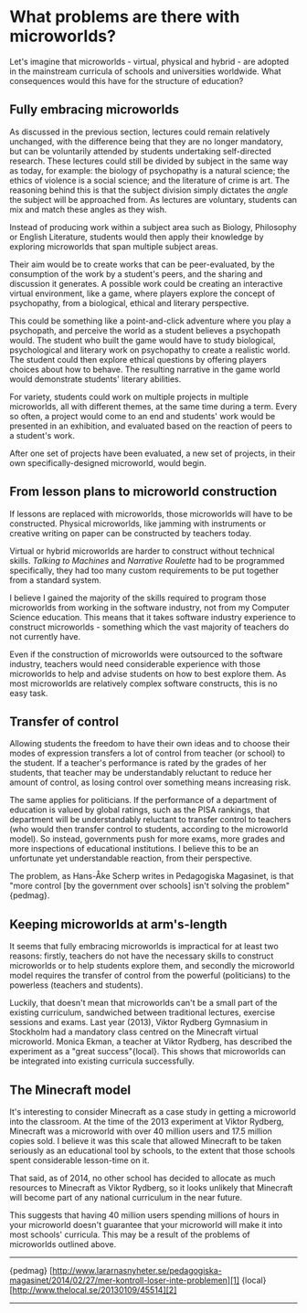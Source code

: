 # What problems are there with microworlds?

Let's imagine that microworlds - virtual, physical and hybrid - are adopted in the mainstream curricula of schools and universities worldwide. What consequences would this have for the structure of education?

## Fully embracing microworlds

As discussed in the previous section, lectures could remain relatively unchanged, with the difference being that they are no longer mandatory, but can be voluntarily attended by students undertaking self-directed research. These lectures could still be divided by subject in the same way as today, for example: the biology of psychopathy is a natural science; the ethics of violence is a social science; and the literature of crime is art. The reasoning behind this is that the subject division simply dictates the *angle* the subject will be approached from. As lectures are voluntary, students can mix and match these angles as they wish.

Instead of producing work within a subject area such as Biology, Philosophy or English Literature, students would then apply their knowledge by exploring microworlds that span multiple subject areas. 

Their aim would be to create works that can be peer-evaluated, by the consumption of the work by a student's peers, and the sharing and discussion it generates. A possible work could be creating an interactive virtual environment, like a game, where players explore the concept of psychopathy, from a biological, ethical and literary perspective.  

This could be something like a point-and-click adventure where you play a psychopath, and perceive the world as a student believes a psychopath would. The student who built the game would have to study biological, psychological and literary work on psychopathy to create a realistic world. The student could then explore ethical questions by offering players choices about how to behave. The resulting narrative in the game world would demonstrate students' literary abilities.

For variety, students could work on multiple projects in multiple microworlds, all with different themes, at the same time during a term. Every so often, a project would come to an end and students' work would be presented in an exhibition, and evaluated based on the reaction of peers to a student's work.

After one set of projects have been evaluated, a new set of projects, in their own specifically-designed microworld, would begin.

## From lesson plans to microworld construction

If lessons are replaced with microworlds, those microworlds will have to be constructed. Physical microworlds, like jamming with instruments or creative writing on paper can be constructed by teachers today. 

Virtual or hybrid microworlds are harder to construct without technical skills. *Talking to Machines* and *Narrative Roulette* had to be programmed specifically, they had too many custom requirements to be put together from a standard system. 

I believe I gained the majority of the skills required to program those microworlds from working in the software industry, not from my Computer Science education. This means that it takes software industry experience to construct microworlds - something which the vast majority of teachers do not currently have.

Even if the construction of microworlds were outsourced to the software industry, teachers would need considerable experience with those microworlds to help and advise students on how to best explore them. As most microworlds are relatively complex software constructs, this is no easy task.

## Transfer of control

Allowing students the freedom to have their own ideas and to choose their modes of expression transfers a lot of control from teacher (or school) to the student. If a teacher's performance is rated by the grades of her students, that teacher may be understandably reluctant to reduce her amount of control, as losing control over something means increasing risk. 

The same applies for politicians. If the performance of a department of education is valued by global ratings, such as the PISA rankings, that department will be understandably reluctant to transfer control to teachers (who would then transfer control to students, according to the microworld model). So instead, governments push for more exams, more grades and more inspections of educational institutions. I believe this to be an unfortunate yet understandable reaction, from their perspective.  

The problem, as Hans-Åke Scherp writes in Pedagogiska Magasinet, is that "more control \[by the government over schools\] isn't solving the problem"{pedmag}. 

## Keeping microworlds at arm's-length

It seems that fully embracing microworlds is impractical for at least two reasons: firstly, teachers do not have the necessary skills to construct microworlds or to help students explore them, and secondly the microworld model requires the transfer of control from the powerful (politicians) to the powerless (teachers and students). 

Luckily, that doesn't mean that microworlds can't be a small part of the existing curriculum, sandwiched between traditional lectures, exercise sessions and exams. Last year (2013), Viktor Rydberg Gymnasium in Stockholm had a mandatory class centred on the Minecraft virtual microworld. Monica Ekman, a teacher at Viktor Rydberg, has described the experiment as a "great success"{local}. This shows that microworlds can be integrated into existing curricula successfully.

## The Minecraft model

It's interesting to consider Minecraft as a case study in getting a microworld into the classroom. At the time of the 2013 experiment at Viktor Rydberg, Minecraft was a microworld with over 40 million users and 17.5 million copies sold. I believe it was this scale that allowed Minecraft to be taken seriously as an educational tool by schools, to the extent that those schools spent considerable lesson-time on it. 

That said, as of 2014, no other school has decided to allocate as much resources to Minecraft as Viktor Rydberg, so it looks unlikely that Minecraft will become part of any national curriculum in the near future. 

This suggests that having 40 million users spending millions of hours in your microworld doesn't guarantee that your microworld will make it into most schools' curricula. This may be a result of the problems of microworlds outlined above. 
---- --------------
{pedmag} [http://www.lararnasnyheter.se/pedagogiska-magasinet/2014/02/27/mer-kontroll-loser-inte-problemen][1]
{local} [http://www.thelocal.se/20130109/45514][2]
---- --------------

[1]:	http://www.lararnasnyheter.se/pedagogiska-magasinet/2014/02/27/mer-kontroll-loser-inte-problemen
[2]:	http://www.thelocal.se/20130109/45514